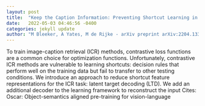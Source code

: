 ```yaml
---
layout: post
title:  "Keep the Caption Information: Preventing Shortcut Learning in Contrastive Image-Caption Retrieval"
date:   2022-05-03 04:46:56 -0400
categories: jekyll update
author: "M Bleeker, A Yates, M de Rijke - arXiv preprint arXiv:2204.13382, 2022"
---
```

To train image-caption retrieval (ICR) methods, contrastive loss functions are a common choice for optimization functions. Unfortunately, contrastive ICR methods are vulnerable to learning shortcuts: decision rules that perform well on the training data but fail to transfer to other testing conditions. We introduce an approach to reduce shortcut feature representations for the ICR task: latent target decoding (LTD). We add an additional decoder to the learning framework to reconstruct the input Cites: Oscar: Object-semantics aligned pre-training for vision-language